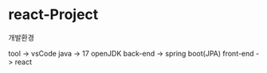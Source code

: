 # react-Project

개발환경

tool -> vsCode
java -> 17 openJDK
back-end -> spring boot(JPA) 
front-end -> react
